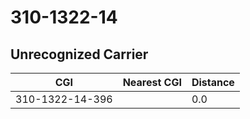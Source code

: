 # 310-1322-14
## Unrecognized Carrier


| CGI | Nearest CGI | Distance |
|-----|-------------|----------|
| 310-1322-14-396 |  | 0.0 |
